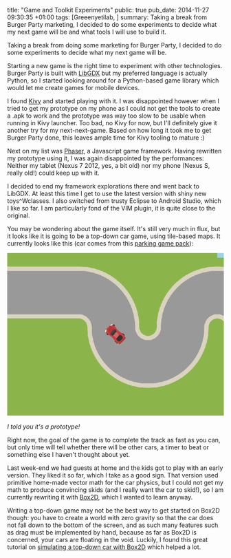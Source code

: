 title: "Game and Toolkit Experiments"
public: true
pub_date: 2014-11-27 09:30:35 +01:00
tags: [Greeenyetilab, ]
summary: Taking a break from Burger Party marketing, I decided to do some experiments to decide what my next game will be and what tools I will use to build it.


Taking a break from doing some marketing for Burger Party, I decided to do some experiments to decide what my next game will be.

Starting a new game is the right time to experiment with other technologies. Burger Party is built with [LibGDX][] but my preferred language is actually Python, so I started looking around for a Python-based game library which would let me create games for mobile devices.

I found [Kivy][] and started playing with it. I was disappointed however when I tried to get my prototype on my phone as I could not get the tools to create a .apk to work and the prototype was way too slow to be usable when running in Kivy launcher. Too bad, no Kivy for now, but I'll definitely give it another try for my next-next-game. Based on how long it took me to get Burger Party done, this leaves ample time for Kivy tooling to mature :)

Next on my list was [Phaser][], a Javascript game framework. Having rewritten my prototype using it, I was again disappointed by the performances: Neither my tablet (Nexus 7 2012, yes, a bit old) nor my phone (Nexus S, really old!) could keep up with it.

I decided to end my framework explorations there and went back to LibGDX. At least this time I get to use the latest version with shiny new toys^Wclasses. I also switched from trusty Eclipse to Android Studio, which I like so far. I am particularly fond of the VIM plugin, it is quite close to the original.

You may be wondering about the game itself. It's still very much in flux, but it looks like it is going to be a top-down car game, using tile-based maps. It currently looks like this (car comes from this [parking game pack][car]):

![Screenshot](race-screenshot.png)

_I told you it's a prototype!_

Right now, the goal of the game is to complete the track as fast as you can, but only time will tell whether there will be other cars, a timer to beat or something else I haven't thought about yet.

Last week-end we had guests at home and the kids got to play with an early version. They liked it so far, which I take as a good sign. That version used primitive home-made vector math for the car physics, but I could not get my math to produce convincing skids (and I really want the car to skid!), so I am currently rewriting it with [Box2D][], which I wanted to learn anyway.

Writing a top-down game may not be the best way to get started on Box2D though: you have to create a world with zero gravity so that the car does not fall down to the bottom of the screen, and as such many features such as drag must be implemented by hand, because as far as Box2D is concerned, your cars are floating in the void. Luckily, I found this great tutorial on [simulating a top-down car with Box2D][b2dtut] which helped a lot.

[LibGDX]: http://libgdx.badlogicgames.com
[Kivy]: http://kivy.org
[Phaser]: http://phaser.io
[b2dtut]: http://www.iforce2d.net/b2dtut/top-down-car
[car]: http://opengameart.org/content/parking-game-pack
[Box2D]: http://box2d.org

